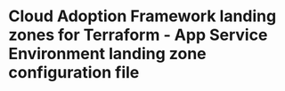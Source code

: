 # Cloud Adoption Framework landing zones for Terraform - App Service Environment landing zone configuration file